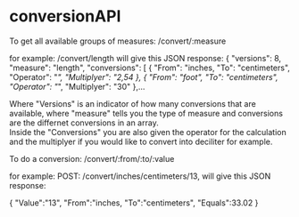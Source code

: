 # conversionAPI
To get all available groups of measures:
/convert/:measure

for example:
/convert/length</strong> will give this JSON response:
{
  "versions": 8,
  "measure": "length",
  "conversions": [
      {
          "From": "inches,
          "To": "centimeters",
          "Operator": "*",
          "Multiplyer": "2,54
      }, 
      {
          "From": "foot",
          "To": "centimeters",
          "Operator": "*",
          "Multiplyer": "30"
      },... 

Where "Versions" is an indicator of how many conversions that are
available, where "measure" tells you the type of measure and
conversions are the differnet conversions in an array. <br />
Inside the "Conversions" you are also given the operator for the
calculation and the multiplyer if you would like to convert into
deciliter for example.

To do a conversion:
/convert/:from/:to/:value

for example:
POST: /convert/inches/centimeters/13, will give this JSON response:

{
    "Value":"13",
    "From":"inches,
    "To":"centimeters",
    "Equals":33.02
}

